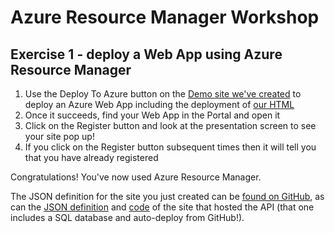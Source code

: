 # Azure Resource Manager Workshop

## Exercise 1 - deploy a Web App using Azure Resource Manager 

1. Use the Deploy To Azure button on the [Demo site we've created](workshop/DemoSiteToDeploy) to deploy an Azure Web App including the deployment of [our HTML](workshop/DemoSiteToDeploy/DemoSiteToDeploy/index.html)
2. Once it succeeds, find your Web App in the Portal and open it
3. Click on the Register button and look at the presentation screen to see your site pop up!
4. If you click on the Register button subsequent times then it will tell you that you have already registered

Congratulations! You've now used Azure Resource Manager.

The JSON definition for the site you just created can be [found on GitHub](workshop/DemoSiteToDeploy/azuredeploy.json), as can the [JSON definition](workshop/AzureSaturdayPerth2015Api/azuredeploy.json) and [code](workshop/AzureSaturdayPerth2015Api) of the site that hosted the API (that one includes a SQL database and auto-deploy from GitHub!).